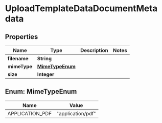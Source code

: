 

# UploadTemplateDataDocumentMetadata


## Properties

Name | Type | Description | Notes
------------ | ------------- | ------------- | -------------
**filename** | **String** |  | 
**mimeType** | [**MimeTypeEnum**](#MimeTypeEnum) |  | 
**size** | **Integer** |  | 



## Enum: MimeTypeEnum

Name | Value
---- | -----
APPLICATION_PDF | &quot;application/pdf&quot;




